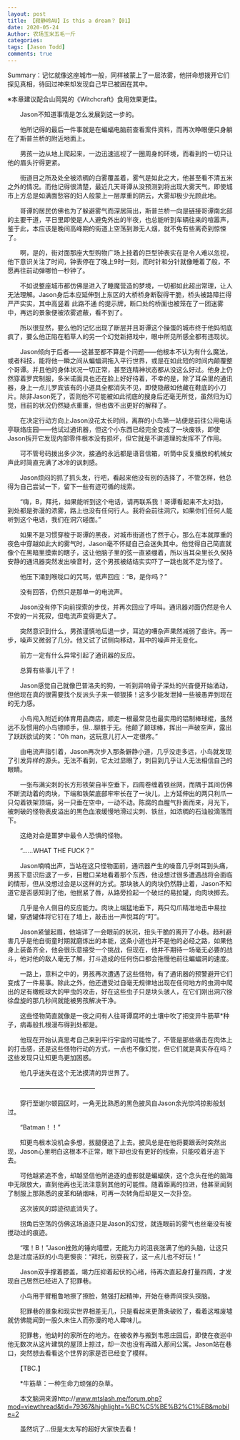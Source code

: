 ```yaml
---
layout: post
title: 【寂静岭AU】Is this a dream？【01】
date: 2020-05-24
Author: 农场玉米五毛一斤
categories: 
tags: [Jason Todd]
comments: true
---
```


Summary：记忆就像这座城市一般，同样被蒙上了一层浓雾，他拼命想拨开它们探见真相，待回过神来却发现自己早已被困在其中。

※本章建议配合山岡晃的《Witchcraft》食用效果更佳。

　　Jason不知道事情是怎么发展到这一步的。

　　他所记得的最后一件事就是在蝙蝠电脑前查看案件资料，而再次睁眼便只身躺在了斯普兰桥的附近地面上。

　　男孩一边从地上爬起来，一边迅速巡视了一圈周身的环境，而看到的一切只让他的眉头拧得更紧。

　　街道目之所及处全被浓稠的白雾覆盖着，雾气是如此之大，他甚至看不清五米之外的情况。而他记得很清楚，最近几天哥谭从没预测到将出现大雾天气，即使城市上方总是如满面愁容的妇人般蒙上一层厚重的阴云，大雾却极少光顾此地。

　　哥谭的居民仿佛也为了躲避雾气而深居简出，斯普兰桥一向是链接哥谭南北部的主要干道，平日里即使是人人避免外出的半夜，也总能听到车辆往来的喧嚣声，鉴于此，本应该是晚间高峰期的街道上空荡到渺无人烟，就不免有些离奇到惊悚了。

　　啊，是的，街对面那座大型购物广场上挂着的巨型钟表实在是令人难以忽视，他下意识关注了时间，钟表停在了晚上9时一刻，而时针和分针就像睡着了般，不愿再往前动弹哪怕一秒钟了。

　　不如说整座城市都仿佛是进入了睡魔营造的梦境，一切都如此超出常理，让人无法理解。Jason身后本应延伸到上东区的大桥桥身断裂得干脆，桥头被路障拦得严严实实，其中高竖着 此路不通 的提示牌，断口处的桥面也被笼在了一团迷雾中，再远的景象便被浓雾遮蔽，看不到了。

　　所以很显然，要么他的记忆出现了断层并且哥谭这个操蛋的城市终于他妈彻底疯了，要么他正陷在稻草人的另一个幻觉新把戏中，眼中所见所感全都有违现状。

　　Jason倾向于后者——这甚至都不算是个问题——他根本不认为有什么魔法，或者科技，能将他一瞬之间从蝙蝠洞拖入平行世界，或是在如此短的时间内颠覆整个哥谭。并且他的身体状况一切正常，甚至连精神状态都从没这么好过。他身上仍然穿着罗宾制服，多米诺面具也还在脸上好好待着，不幸的是，除了耳朵里的通讯器，身上一点儿罗宾该有的小道具全都消失不见，即使隐蔽如他藏在鞋底的小刀片。除非Jason死了，否则他不可能被如此彻底的搜身后还毫无所觉，虽然归为幻觉，目前的状况仍然疑点重重，但也做不出更好的解释了。

　　在决定行动方向上Jason没花太长时间，离群的小鸟第一站便是前往公用电话亭联络庄园——他试过通讯器，但这个小东西已经完全变成了一块废铁，即使Jason拆开它发现内部零件根本没有损坏，但它就是不讲道理的发挥不了作用。

　　可不管号码拨出多少次，接通的永远都是语音信箱，听筒中反复播放的机械女声此时简直充满了冰冷的讽刺感。

　　Jason烦闷的抓了抓头发，行吧，看起来他没有别的选择了，不管怎样，他总得为自己尝试一下，留下一些有迹可循的线索。

　　“嗨，B，拜托，如果能听到这个电话，请再联系我！哥谭看起来不太对劲，到处都是弥漫的浓雾，路上也没有任何行人。我将会前往洞穴，如果你们任何人能听到这个电话，我们在洞穴碰面。”

　　如果不是习惯穿梭于哥谭的黑夜，对城市街道也了然于心，那么在本就厚重的夜色中穿越如此大的雾气时，Jason毫不怀疑自己会迷失其中。他觉得自己简直就像个在黑暗里摸索的瞎子，这让他脑子里的弦一直紧绷着，所以当耳朵里长久保持安静的通讯器突然发出噪音时，这个男孩被结结实实吓了一跳也就不足为怪了。

　　他压下涌到喉咙口的咒骂，低声回应：“B，是你吗？”

　　没有回答，仍然只是那单一的电流声。

　　Jason没有停下向前探索的步伐，并再次回应了呼叫。通讯器对面仍然是令人不安的一片死寂，但电流声变得更大了。

　　突然意识到什么，男孩谨慎地后退一步，耳边的嘈杂声果然减弱了些许。再一步，噪声又微弱了几分。他又试了试侧向移动，耳中的噪声并无变化。

　　前方一定有什么异常引起了通讯器的反应。

　　总算有些事儿干了！

　　Jason感觉自己就像巴普洛夫的狗，一听到异响骨子深处的兴奋便开始涌动，但他现在真的很需要找个反派头子来一顿狠揍！这多少能发泄掉一些被愚弄到现在的无力感。

　　小鸟闯入附近的体育用品商店，顺走一根最常见也最实用的铝制棒球棍，虽然远不及惯用的小鸟镖顺手，但…聊胜于无。他颠了颠球棒，挥出一声破空声，露出了跃跃欲试的笑：“Oh man，这玩意儿打人一定很疼。”

　　由电流声指引着，Jason再次步入那条僻静小道，几乎没走多远，小鸟就发现了引发异样的源头。无法不看到，它太过显眼了，刺目到几乎让人无法相信自己的眼睛。

　　一张布满尖刺的长方形铁架自半空垂下，四周卷缠着铁丝网，而隅于其间仿佛不断流动着的肉块，下端和铁架底部牢牢长在了一块儿，上方延伸出的两只利爪一只勾着铁架顶端，另一只垂在空中，一动不动。陈腐的血腥气扑面而来，月光下，被刺破的怪物表皮溢出的黑色血液缓慢地滑过尖刺、铁丝，如浓稠的石油般滴落而下。

　　这绝对会是噩梦中最令人恐惧的怪物。

　　“……WHAT THE FUCK？”

　　Jason喃喃出声，当站在这只怪物面前，通讯器产生的噪音几乎刺耳到头痛，男孩下意识后退了一步，目瞪口呆地看着那个东西，他设想过很多遭遇战将会面临的情形，但从没想过会是以这样的方式。那块骇人的肉块仍然静止着，Jason不知道它是否感知到了他，他抿紧了唇，从路旁捡起一个破烂的易拉罐，向肉块掷去。

　　几乎是令人侧目的反应能力。肉块上端猛地垂下，两只勾爪精准地击中易拉罐，穿透罐体将它钉在了墙上，敲击出一声悦耳的“叮”。

　　Jason紧皱起眉，他端详了一会眼前的状况，扭头干脆的离开了小巷。趋利避害几乎是他自街童时期就磨炼出的本能，这条小道也并不是他的必经之路，如果他身上装备齐全，他会很乐意接受一个挑战，但现在，他并不期待一场毫无必要的战斗，他对他的敌人毫无了解，打斗造成的任何伤口都会拖慢他前往蝙蝠洞的速度。

　　一路上，意料之中的，男孩再次遭遇了这些怪物，有了通讯器的预警避开它们变成了一件易事。除此之外，他还遭受过自毫无规律地出现在任何地方的虫洞中爬出的足有橄榄球大的甲虫的攻击，好在这些虫子只是块头骇人，在它们刚出洞穴徐徐盘旋的那几秒间就能被男孩解决干净。

　　这些怪物简直就像是一夜之间有人往哥谭腐坏的土壤中吹了把变异牛筋草*种子，病毒般扎根漫布得到处都是。

　　他现在开始认真思考自己来到平行宇宙的可能性了，不管是那些痛击在肉体上的打击感，还是这些怪物行动的方式，一点也不像幻觉，但它们就是真实存在吗？这些发现只让知更鸟更加困惑。

　　他几乎迷失在这个无法摸清的异世界了。

　　————————————

　　穿行至谢尔顿园区时，一角无比熟悉的黑色披风自Jason余光惊鸿掠影般划过。

　　“Batman！！”

　　知更鸟根本没机会多想，拔腿便追了上去。披风总是在他将要跟丢时突然出现，Jason心里明白这根本不正常，眼下却也没有更好的线索，只能咬着牙追下去。

　　可他越紧追不舍，却越坚信他所追逐的虚影就是蝙蝠侠，这个念头在他的脑海中无限放大，直到他再也无法注意到其他的可能性。随着距离的拉进，他甚至闻到了制服上那熟悉的皮革和硝烟味，可再一次转角后却是又一次扑空。

　　这次披风的踪迹彻底消失了。

　　拐角后空荡的仿佛这场追逐只是Jason的幻觉，就连眼前的雾气也丝毫没有被搅动过的痕迹。

　　“嘿！B！”Jason挫败的锤向墙壁，无能为力的沮丧涨满了他的头脑，让这只总是过度活跃的小鸟更懊丧：“拜托，别耍我了，这一点儿也不好玩！”

　　Jason双手撑着膝盖，竭力压抑着起伏的心绪，待再次直起身打量四周，才发现自己居然已经进入了犯罪巷。

　　小鸟用手臂粗鲁地擦了擦脸，勉强打起精神，开始在巷弄间探头探脑。

　　犯罪巷的景象和现实世界相差无几，只是看起来更萧条破败了，看着这堆废墟就仿佛能闻到一股久未住人而弥漫的呛人霉味儿。

　　犯罪巷，他幼时的家所在的地方。在被收养与搬到韦恩庄园后，即使在夜巡中他无数次从这片建筑的屋顶上掠过，却一次也没有再踏入那间公寓。Jason站在巷口，突然想去看看这个世界的家是否已经变了模样。

　　【TBC.】

　　*牛筋草：一种生命力顽强的杂草。

　　本文脑洞来源http://www.mtslash.me/forum.php?mod=viewthread&tid=79367&highlight=%BC%C5%BE%B2%C1%EB&mobile=2

　　虽然坑了…但是太太写的超好大家快去看！

